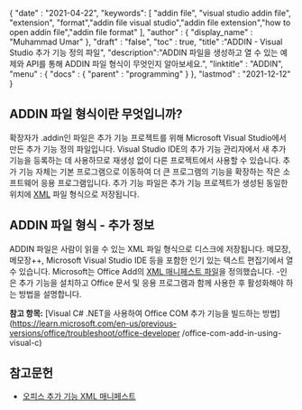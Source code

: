 {
  "date" : "2021-04-22",
  "keywords": [ "addin file", "visual studio addin file", "extension", "format","addin file visual studio","addin file extension","how to open addin file","addin file format" ],
  "author" : {
    "display_name" : "Muhammad Umar"
},
  "draft" : "false",
  "toc" : true,
  "title" :"ADDIN - Visual Studio 추가 기능 정의 파일",
  "description":"ADDIN 파일을 생성하고 열 수 있는 예제와 API를 통해 ADDIN 파일 형식이 무엇인지 알아보세요.",
  "linktitle" : "ADDIN",
  "menu" : {
    "docs" : {
      "parent" : "programming"
}
},
  "lastmod" : "2021-12-12"
}

## ADDIN 파일 형식이란 무엇입니까?

확장자가 .addin인 파일은 추가 기능 프로젝트를 위해 Microsoft Visual Studio에서 만든 추가 기능 정의 파일입니다. Visual Studio IDE의 추가 기능 관리자에서 새 추가 기능을 등록하는 데 사용하므로 재생성 없이 다른 프로젝트에서 사용할 수 있습니다. 추가 기능 자체는 기본 프로그램으로 이동하여 더 큰 프로그램의 기능을 확장하는 작은 소프트웨어 응용 프로그램입니다. 추가 기능 파일은 추가 기능 프로젝트가 생성된 동일한 위치에 [XML](/ko/web/xml/) 파일 형식으로 저장됩니다.

## ADDIN 파일 형식 - 추가 정보

ADDIN 파일은 사람이 읽을 수 있는 XML 파일 형식으로 디스크에 저장됩니다. 메모장, 메모장++, Microsoft Visual Studio IDE 등을 포함한 인기 있는 텍스트 편집기에서 열 수 있습니다. Microsoft는 Office Add의 [XML 매니페스트 파일](https://learn.microsoft.com/en-us/office/dev/add-ins/develop/add-in-manifests?tabs=tabid-1)을 정의했습니다. -인은 추가 기능을 설치하고 Office 문서 및 응용 프로그램과 함께 사용한 후 활성화해야 하는 방법을 설명합니다.

**참고 항목:** [Visual C# .NET을 사용하여 Office COM 추가 기능을 빌드하는 방법](https://learn.microsoft.com/en-us/previous-versions/office/troubleshoot/office-developer /office-com-add-in-using-visual-c)

## 참고문헌

* [오피스 추가 기능 XML 매니페스트](https://learn.microsoft.com/en-us/office/dev/add-ins/develop/add-in-manifests?tabs=tabid-1)


